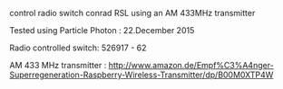 
control radio switch conrad RSL using an AM 433MHz transmitter

Tested using Particle Photon : 22.December 2015

Radio controlled switch: 526917 - 62 

AM 433 MHz transmitter : http://www.amazon.de/Empf%C3%A4nger-Superregeneration-Raspberry-Wireless-Transmitter/dp/B00M0XTP4W

                                        
                                    

